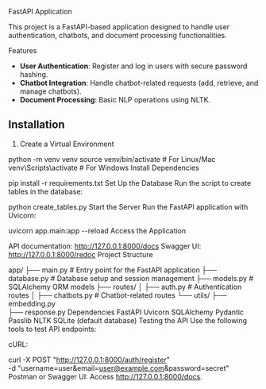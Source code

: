 FastAPI Application

This project is a FastAPI-based application designed to handle user authentication, chatbots, and document processing functionalities.

Features
- **User Authentication**: Register and log in users with secure password hashing.
- **Chatbot Integration**: Handle chatbot-related requests (add, retrieve, and manage chatbots).
- **Document Processing**: Basic NLP operations using NLTK.

## Installation

1. Create a Virtual Environment


python -m venv venv
source venv/bin/activate  # For Linux/Mac
venv\Scripts\activate     # For Windows
Install Dependencies

pip install -r requirements.txt
Set Up the Database Run the script to create tables in the database:


python create_tables.py
Start the Server Run the FastAPI application with Uvicorn:


uvicorn app.main:app --reload
Access the Application

API documentation: http://127.0.0.1:8000/docs
Swagger UI: http://127.0.0.1:8000/redoc
Project Structure


app/
├── main.py                # Entry point for the FastAPI application
├── database.py            # Database setup and session management
├── models.py              # SQLAlchemy ORM models
├── routes/
│   ├── auth.py            # Authentication routes
│   ├── chatbots.py        # Chatbot-related routes
└── utils/
    ├── embedding.py         
    ├── response.py
Dependencies
FastAPI
Uvicorn
SQLAlchemy
Pydantic
Passlib
NLTK
SQLite (default database)
Testing the API
Use the following tools to test API endpoints:

cURL:

curl -X POST "http://127.0.0.1:8000/auth/register" \
     -d "username=user&email=user@example.com&password=secret"
Postman or Swagger UI: Access http://127.0.0.1:8000/docs.
